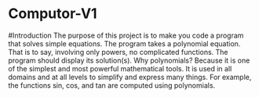 # Computor-V1
#Introduction The purpose of this project is to make you code a program that solves simple equations. The program takes a polynomial equation. That is to say, involving only powers, no complicated functions. The program should display its solution(s). Why polynomials? Because it is one of the simplest and most powerful mathematical tools. It is used in all domains and at all levels to simplify and express many things. For example, the functions sin, cos, and tan are computed using polynomials.
